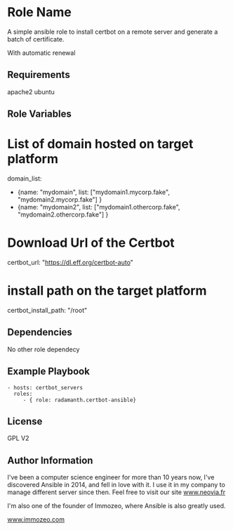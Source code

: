 Role Name
=========

A simple ansible role to install certbot on a remote server and generate a batch of certificate.

With automatic renewal

Requirements
------------

apache2
ubuntu

Role Variables
--------------

# List of domain hosted on target platform
domain_list: 
- {name: "mydomain",  list: ["mydomain1.mycorp.fake", "mydomain2.mycorp.fake"] }
- {name: "mydomain2",  list: ["mydomain1.othercorp.fake", "mydomain2.othercorp.fake"] }

# Download Url of the Certbot 
certbot_url: "https://dl.eff.org/certbot-auto"

# install path on the target platform
certbot_install_path: "/root"

Dependencies
------------

No other role dependecy

Example Playbook
----------------


    - hosts: certbot_servers
      roles:
         - { role: radamanth.certbot-ansible}

License
-------

GPL V2

Author Information
------------------
I've been a computer science engineer for more than 10 years now, I've discovered Ansible in 2014, and fell in love with it.
I use it in my company to manage different server since then.
Feel free to visit our site www.neovia.fr

I'm also one of the founder of Immozeo, where Ansible is also greatly used.

www.immozeo.com


